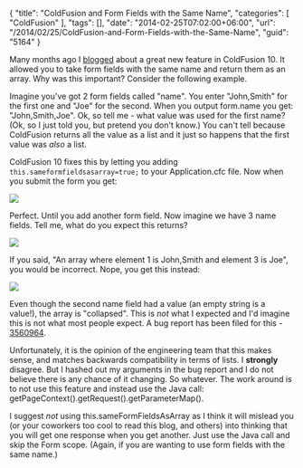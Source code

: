 {
	"title": "ColdFusion and Form Fields with the Same Name",
	"categories": [
		"ColdFusion"
	],
	"tags": [],
	"date": "2014-02-25T07:02:00+06:00",
	"url": "/2014/02/25/ColdFusion-and-Form-Fields-with-the-Same-Name",
	"guid": "5164"
}

<p>
Many months ago I <a href="http://www.raymondcamden.com/index.cfm/2012/6/19/ColdFusion-10-Missing-Feature--Form-Fields-and-Arrays">blogged</a> about a great new feature in ColdFusion 10. It allowed you to take form fields with the same name and return them as an array. Why was this important? Consider the following example.
</p>
<!--more-->
<p>
Imagine you've got 2 form fields called "name". You enter "John,Smith" for the first one and "Joe" for the second. When you output form.name you get: "John,Smith,Joe". Ok, so tell me - what value was used for the first name? (Ok, so I just told you, but pretend you don't know.) You can't tell because ColdFusion returns all the value as a list and it just so happens that the first value was <i>also</i> a list. 
</p>

<p>
ColdFusion 10 fixes this by letting you adding <code>this.sameformfieldsasarray=true;</code> to your Application.cfc file. Now when you submit the form you get:
</p>

<p>
<img src="https://static.raymondcamden.com/images/Screenshot_2_25_14__6_55_AM.png" />
</p>

<p>
Perfect. Until you add another form field. Now imagine we have 3 name fields. Tell me, what do you expect this returns?
</p>

<p>
<img src="https://static.raymondcamden.com/images/Screenshot_2_25_14__6_56_AM.png" />
</p>

<p>
If you said, "An array where element 1 is John,Smith and element 3 is Joe", you would be incorrect. Nope, you get this instead:
</p>

<p>
<img src="https://static.raymondcamden.com/images/Screenshot_2_25_14__6_57_AM.png" />
</p>

<p>
Even though the second name field had a value (an empty string is a value!), the array is "collapsed". This is <i>not</i> what I expected and I'd imagine this is not what most people expect. A bug report has been filed for this - <a href="https://bugbase.adobe.com/index.cfm?event=bug&id=3560964">3560964</a>. 
</p>

<p>
Unfortunately, it is the opinion of the engineering team that this makes sense, and matches backwards compatibility in terms of lists. I <strong>strongly</strong> disagree. But I hashed out my arguments in the bug report and I do not believe there is any chance of it changing. So whatever. The work around is to not use this feature and instead use the Java call: getPageContext().getRequest().getParameterMap(). 
</p>

<p>
I suggest <i>not</i> using this.sameFormFieldsAsArray as I think it will mislead you (or your coworkers too cool to read this blog, and others) into thinking that you will get one response when you get another. Just use the Java call and skip the Form scope. (Again, if you are wanting to use form fields with the same name.)
</p>